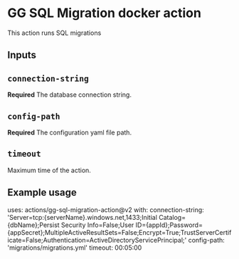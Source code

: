 # GG SQL Migration docker action

This action runs SQL migrations

## Inputs

## `connection-string`

**Required** The database connection string.

## `config-path`

**Required** The configuration yaml file path.

## `timeout`

Maximum time of the action.

## Example usage

uses: actions/gg-sql-migration-action@v2
with:
  connection-string: 'Server=tcp:{serverName}.windows.net,1433;Initial Catalog={dbName};Persist Security Info=False;User ID={appId};Password={appSecret};MultipleActiveResultSets=False;Encrypt=True;TrustServerCertificate=False;Authentication=ActiveDirectoryServicePrincipal;'
  config-path: 'migrations/migrations.yml'
  timeout: 00:05:00